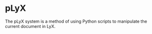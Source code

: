# pLyX
The pLyX system is a method of using Python scripts to manipulate the current document in LyX.
